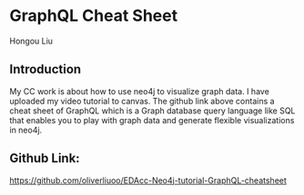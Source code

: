 # GraphQL Cheat Sheet

Hongou Liu

## Introduction
My CC work is about how to use neo4j to visualize graph data. I have uploaded my video tutorial to canvas. The github link above contains a cheat sheet of GraphQL which is a Graph database query language like SQL that enables you to play with graph data and generate flexible visualizations in neo4j.

## Github Link:
https://github.com/oliverliuoo/EDAcc-Neo4j-tutorial-GraphQL-cheatsheet

